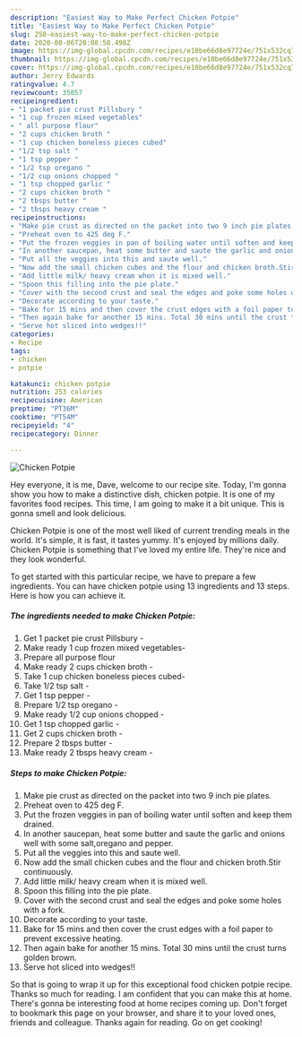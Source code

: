 ```yaml
---
description: "Easiest Way to Make Perfect Chicken Potpie"
title: "Easiest Way to Make Perfect Chicken Potpie"
slug: 250-easiest-way-to-make-perfect-chicken-potpie
date: 2020-08-06T20:08:58.498Z
image: https://img-global.cpcdn.com/recipes/e10be66d8e97724e/751x532cq70/chicken-potpie-recipe-main-photo.jpg
thumbnail: https://img-global.cpcdn.com/recipes/e10be66d8e97724e/751x532cq70/chicken-potpie-recipe-main-photo.jpg
cover: https://img-global.cpcdn.com/recipes/e10be66d8e97724e/751x532cq70/chicken-potpie-recipe-main-photo.jpg
author: Jerry Edwards
ratingvalue: 4.7
reviewcount: 35057
recipeingredient:
- "1 packet pie crust Pillsbury "
- "1 cup frozen mixed vegetables"
- " all purpose flour"
- "2 cups chicken broth "
- "1 cup chicken boneless pieces cubed"
- "1/2 tsp salt "
- "1 tsp pepper "
- "1/2 tsp oregano "
- "1/2 cup onions chopped "
- "1 tsp chopped garlic "
- "2 cups chicken broth "
- "2 tbsps butter "
- "2 tbsps heavy cream "
recipeinstructions:
- "Make pie crust as directed on the packet into two 9 inch pie plates."
- "Preheat oven to 425 deg F."
- "Put the frozen veggies in pan of boiling water until soften and keep them drained."
- "In another saucepan, heat some butter and saute the garlic and onions well with some salt,oregano and pepper."
- "Put all the veggies into this and saute well."
- "Now add the small chicken cubes and the flour and chicken broth.Stir continuously."
- "Add little milk/ heavy cream when it is mixed well."
- "Spoon this filling into the pie plate."
- "Cover with the second crust and seal the edges and poke some holes with a fork."
- "Decorate according to your taste."
- "Bake for 15 mins and then cover the crust edges with a foil paper to prevent excessive heating."
- "Then again bake for another 15 mins. Total 30 mins until the crust turns golden brown."
- "Serve hot sliced into wedges!!"
categories:
- Recipe
tags:
- chicken
- potpie

katakunci: chicken potpie 
nutrition: 253 calories
recipecuisine: American
preptime: "PT36M"
cooktime: "PT54M"
recipeyield: "4"
recipecategory: Dinner

---
```



![Chicken Potpie](https://img-global.cpcdn.com/recipes/e10be66d8e97724e/751x532cq70/chicken-potpie-recipe-main-photo.jpg)

Hey everyone, it is me, Dave, welcome to our recipe site. Today, I'm gonna show you how to make a distinctive dish, chicken potpie. It is one of my favorites food recipes. This time, I am going to make it a bit unique. This is gonna smell and look delicious.

Chicken Potpie is one of the most well liked of current trending meals in the world. It's simple, it is fast, it tastes yummy. It's enjoyed by millions daily. Chicken Potpie is something that I've loved my entire life. They're nice and they look wonderful.




To get started with this particular recipe, we have to prepare a few ingredients. You can have chicken potpie using 13 ingredients and 13 steps. Here is how you can achieve it.

<!--inarticleads1-->

##### The ingredients needed to make Chicken Potpie:

1. Get 1 packet pie crust Pillsbury -
1. Make ready 1 cup frozen mixed vegetables-
1. Prepare  all purpose flour
1. Make ready 2 cups chicken broth -
1. Take 1 cup chicken boneless pieces cubed-
1. Take 1/2 tsp salt -
1. Get 1 tsp pepper -
1. Prepare 1/2 tsp oregano -
1. Make ready 1/2 cup onions chopped -
1. Get 1 tsp chopped garlic -
1. Get 2 cups chicken broth -
1. Prepare 2 tbsps butter -
1. Make ready 2 tbsps heavy cream -




<!--inarticleads2-->

##### Steps to make Chicken Potpie:

1. Make pie crust as directed on the packet into two 9 inch pie plates.
1. Preheat oven to 425 deg F.
1. Put the frozen veggies in pan of boiling water until soften and keep them drained.
1. In another saucepan, heat some butter and saute the garlic and onions well with some salt,oregano and pepper.
1. Put all the veggies into this and saute well.
1. Now add the small chicken cubes and the flour and chicken broth.Stir continuously.
1. Add little milk/ heavy cream when it is mixed well.
1. Spoon this filling into the pie plate.
1. Cover with the second crust and seal the edges and poke some holes with a fork.
1. Decorate according to your taste.
1. Bake for 15 mins and then cover the crust edges with a foil paper to prevent excessive heating.
1. Then again bake for another 15 mins. Total 30 mins until the crust turns golden brown.
1. Serve hot sliced into wedges!!




So that is going to wrap it up for this exceptional food chicken potpie recipe. Thanks so much for reading. I am confident that you can make this at home. There's gonna be interesting food at home recipes coming up. Don't forget to bookmark this page on your browser, and share it to your loved ones, friends and colleague. Thanks again for reading. Go on get cooking!
